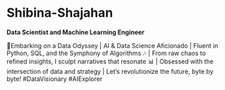 
# Shibina-Shajahan

**Data Scientist and Machine Learning Engineer**

🚀Embarking on a Data Odyssey | AI & Data Science Aficionado | Fluent in Python, SQL, and the Symphony of Algorithms 🎶 | From raw chaos to refined insights, I sculpt narratives that resonate 📊 | Obsessed with the intersection of data and strategy | Let’s revolutionize the future, byte by byte! #DataVisionary #AIExplorer
